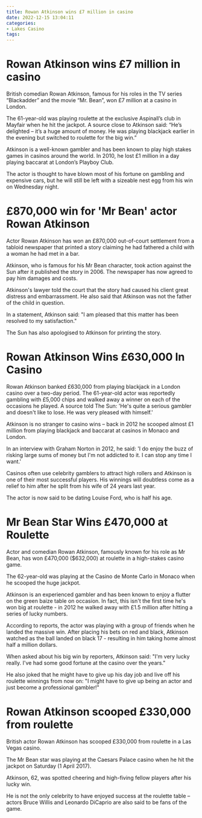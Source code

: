 ```yaml
---
title: Rowan Atkinson wins £7 million in casino
date: 2022-12-15 13:04:11
categories:
- Lakes Casino
tags:
---
```



#  Rowan Atkinson wins £7 million in casino

British comedian Rowan Atkinson, famous for his roles in the TV series “Blackadder” and the movie “Mr. Bean”, won £7 million at a casino in London.

The 61-year-old was playing roulette at the exclusive Aspinall’s club in Mayfair when he hit the jackpot. A source close to Atkinson said: “He’s delighted – it’s a huge amount of money. He was playing blackjack earlier in the evening but switched to roulette for the big win.”

Atkinson is a well-known gambler and has been known to play high stakes games in casinos around the world. In 2010, he lost £1 million in a day playing baccarat at London’s Playboy Club.

The actor is thought to have blown most of his fortune on gambling and expensive cars, but he will still be left with a sizeable nest egg from his win on Wednesday night.

# £870,000 win for 'Mr Bean' actor Rowan Atkinson

Actor Rowan Atkinson has won an £870,000 out-of-court settlement from a tabloid newspaper that printed a story claiming he had fathered a child with a woman he had met in a bar.

Atkinson, who is famous for his Mr Bean character, took action against the Sun after it published the story in 2006. The newspaper has now agreed to pay him damages and costs.

Atkinson's lawyer told the court that the story had caused his client great distress and embarrassment. He also said that Atkinson was not the father of the child in question.

In a statement, Atkinson said: "I am pleased that this matter has been resolved to my satisfaction."

The Sun has also apologised to Atkinson for printing the story.

#  Rowan Atkinson Wins £630,000 In Casino 

Rowan Atkinson banked £630,000 from playing blackjack in a London casino over a two-day period.
The 61-year-old actor was reportedly gambling with £5,000 chips and walked away a winner on each of the occasions he played.
A source told The Sun: 'He's quite a serious gambler and doesn't like to lose. He was very pleased with himself.'

Atkinson is no stranger to casino wins – back in 2012 he scooped almost £1 million from playing blackjack and baccarat at casinos in Monaco and London.

In an interview with Graham Norton in 2012, he said: 'I do enjoy the buzz of risking large sums of money but I'm not addicted to it. I can stop any time I want.' 

Casinos often use celebrity gamblers to attract high rollers and Atkinson is one of their most successful players. His winnings will doubtless come as a relief to him after he split from his wife of 24 years last year. 

The actor is now said to be dating Louise Ford, who is half his age.

#  Mr Bean Star Wins £470,000 at Roulette

Actor and comedian Rowan Atkinson, famously known for his role as Mr Bean, has won £470,000 ($632,000) at roulette in a high-stakes casino game.

The 62-year-old was playing at the Casino de Monte Carlo in Monaco when he scooped the huge jackpot.

Atkinson is an experienced gambler and has been known to enjoy a flutter on the green baize table on occasion. In fact, this isn't the first time he's won big at roulette - in 2012 he walked away with £1.5 million after hitting a series of lucky numbers.

According to reports, the actor was playing with a group of friends when he landed the massive win. After placing his bets on red and black, Atkinson watched as the ball landed on black 17 - resulting in him taking home almost half a million dollars.

When asked about his big win by reporters, Atkinson said: "I'm very lucky really. I've had some good fortune at the casino over the years."

He also joked that he might have to give up his day job and live off his roulette winnings from now on: "I might have to give up being an actor and just become a professional gambler!"

#  Rowan Atkinson scooped £330,000 from roulette

British actor Rowan Atkinson has scooped £330,000 from roulette in a Las Vegas casino.

The Mr Bean star was playing at the Caesars Palace casino when he hit the jackpot on Saturday (1 April 2017).

Atkinson, 62, was spotted cheering and high-fiving fellow players after his lucky win.

He is not the only celebrity to have enjoyed success at the roulette table – actors Bruce Willis and Leonardo DiCaprio are also said to be fans of the game.